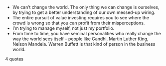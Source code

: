  - We can’t change the world. The only thing we can change is ourselves, by trying to get a better understanding of our own messed-up wiring.
 - The entire pursuit of value investing requires you to see where the crowd is wrong so that you can profit from their misperceptions.
 - I’m trying to manage myself, not just my portfolio.
 - From time to time, you have seminal personalities who really change the way the world sees itself – people like Gandhi, Martin Luther King, Nelson Mandela. Warren Buffett is that kind of person in the business world.

4 quotes